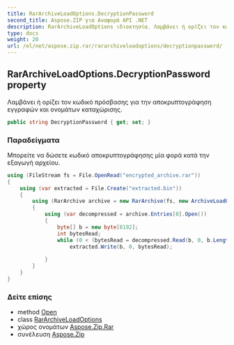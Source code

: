 ```yaml
---
title: RarArchiveLoadOptions.DecryptionPassword
second_title: Aspose.ZIP για Αναφορά API .NET
description: RarArchiveLoadOptions ιδιοκτησία. Λαμβάνει ή ορίζει τον κωδικό πρόσβασης για την αποκρυπτογράφηση εγγραφών και ονομάτων καταχώρισης.
type: docs
weight: 20
url: /el/net/aspose.zip.rar/rararchiveloadoptions/decryptionpassword/
---
```

## RarArchiveLoadOptions.DecryptionPassword property

Λαμβάνει ή ορίζει τον κωδικό πρόσβασης για την αποκρυπτογράφηση εγγραφών και ονομάτων καταχώρισης.

```csharp
public string DecryptionPassword { get; set; }
```

### Παραδείγματα

Μπορείτε να δώσετε κωδικό αποκρυπτογράφησης μία φορά κατά την εξαγωγή αρχείου.

```csharp
using (FileStream fs = File.OpenRead("encrypted_archive.rar"))
{
    using (var extracted = File.Create("extracted.bin"))
    {
        using (RarArchive archive = new RarArchive(fs, new ArchiveLoadOptions() { DecryptionPassword = "p@s$" }))
        {
            using (var decompressed = archive.Entries[0].Open())
            {
                byte[] b = new byte[8192];
                int bytesRead;
                while (0 < (bytesRead = decompressed.Read(b, 0, b.Length)))
                    extracted.Write(b, 0, bytesRead);
                
            }
        }
    }
}
```

### Δείτε επίσης

* method [Open](../../rararchiveentry/open/)
* class [RarArchiveLoadOptions](../)
* χώρος ονομάτων [Aspose.Zip.Rar](../../rararchiveloadoptions/)
* συνέλευση [Aspose.Zip](../../../)


